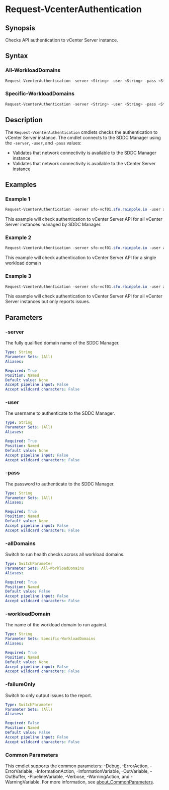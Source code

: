 # Request-VcenterAuthentication

## Synopsis

Checks API authentication to vCenter Server instance.

## Syntax

### All-WorkloadDomains

```powershell
Request-VcenterAuthentication -server <String> -user <String> -pass <String> [-allDomains] [-failureOnly] [<CommonParameters>]
```

### Specific-WorkloadDomains

```powershell
Request-VcenterAuthentication -server <String> -user <String> -pass <String> -workloadDomain <String> [-failureOnly] [<CommonParameters>]
```

## Description

The `Request-VcenterAuthentication` cmdlets checks the authentication to vCenter Server instance.
The cmdlet connects to the SDDC Manager using the `-server`, `-user`, and `-pass` values:

- Validates that network connectivity is available to the SDDC Manager instance
- Validates that network connectivity is available to the vCenter Server instance

## Examples

### Example 1

```powershell
Request-VcenterAuthentication -server sfo-vcf01.sfo.rainpole.io -user admin@local -pass VMw@re1!VMw@re1! -allDomains
```

This example will check authentication to vCenter Server API for all vCenter Server instances managed by SDDC Manager.

### Example 2

```powershell
Request-VcenterAuthentication -server sfo-vcf01.sfo.rainpole.io -user admin@local -pass VMw@re1!VMw@re1! -workloadDomain sfo-w01
```

This example will check authentication to vCenter Server API for a single workload domain

### Example 3

```powershell
Request-VcenterAuthentication -server sfo-vcf01.sfo.rainpole.io -user admin@local -pass VMw@re1!VMw@re1! -allDomains -failureOnly
```

This example will check authentication to vCenter Server API for all vCenter Server instances but only reports issues.

## Parameters

### -server

The fully qualified domain name of the SDDC Manager.

```yaml
Type: String
Parameter Sets: (All)
Aliases:

Required: True
Position: Named
Default value: None
Accept pipeline input: False
Accept wildcard characters: False
```

### -user

The username to authenticate to the SDDC Manager.

```yaml
Type: String
Parameter Sets: (All)
Aliases:

Required: True
Position: Named
Default value: None
Accept pipeline input: False
Accept wildcard characters: False
```

### -pass

The password to authenticate to the SDDC Manager.

```yaml
Type: String
Parameter Sets: (All)
Aliases:

Required: True
Position: Named
Default value: None
Accept pipeline input: False
Accept wildcard characters: False
```

### -allDomains

Switch to run health checks across all workload domains.

```yaml
Type: SwitchParameter
Parameter Sets: All-WorkloadDomains
Aliases:

Required: True
Position: Named
Default value: False
Accept pipeline input: False
Accept wildcard characters: False
```

### -workloadDomain

The name of the workload domain to run against.

```yaml
Type: String
Parameter Sets: Specific-WorkloadDomains
Aliases:

Required: True
Position: Named
Default value: None
Accept pipeline input: False
Accept wildcard characters: False
```

### -failureOnly

Switch to only output issues to the report.

```yaml
Type: SwitchParameter
Parameter Sets: (All)
Aliases:

Required: False
Position: Named
Default value: False
Accept pipeline input: False
Accept wildcard characters: False
```

### Common Parameters

This cmdlet supports the common parameters: -Debug, -ErrorAction, -ErrorVariable, -InformationAction, -InformationVariable, -OutVariable, -OutBuffer, -PipelineVariable, -Verbose, -WarningAction, and -WarningVariable. For more information, see [about_CommonParameters](http://go.microsoft.com/fwlink/?LinkID=113216).
